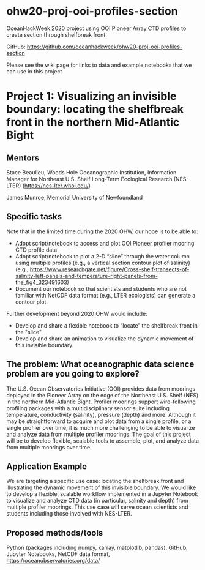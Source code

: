 # ohw20-proj-ooi-profiles-section
OceanHackWeek 2020 project using OOI Pioneer Array CTD profiles to create section through shelfbreak front

GitHub: https://github.com/oceanhackweek/ohw20-proj-ooi-profiles-section

Please see the wiki page for links to data and example notebooks that we can use in this project

# Project 1: Visualizing an invisible boundary: locating the shelfbreak front in the northern Mid-Atlantic Bight

## Mentors
Stace Beaulieu, Woods Hole Oceanographic Institution, Information Manager for Northeast U.S. Shelf Long-Term Ecological Research (NES-LTER) (https://nes-lter.whoi.edu/)

James Munroe, Memorial University of Newfoundland

## Specific tasks

Note that in the limited time during the 2020 OHW, our hope is to be able to:
- Adopt script/notebook to access and plot OOI Pioneer profiler mooring CTD profile data
- Adopt script/notebook to plot a 2-D “slice” through the water column using multiple profiles (e.g., a vertical section contour plot of salinity) (e.g., https://www.researchgate.net/figure/Cross-shelf-transects-of-salinity-left-panels-and-temperature-right-panels-from-the_fig4_323491603)
- Document our notebook so that scientists and students who are not familiar with NetCDF data format (e.g., LTER ecologists) can generate a contour plot.

Further development beyond 2020 OHW would include:
- Develop and share a flexible notebook to “locate” the shelfbreak front in the "slice"
- Develop and share an animation to visualize the dynamic movement of this invisible boundary.

## The problem: What oceanographic data science problem are you going to explore?
The U.S. Ocean Observatories Initiative (OOI) provides data from moorings deployed in the Pioneer Array on the edge of the Northeast U.S. Shelf (NES) in the northern Mid-Atlantic Bight. Profiler moorings support wire-following profiling packages with a multidisciplinary sensor suite including temperature, conductivity (salinity), pressure (depth) and more. Although it may be straightforward to acquire and plot data from a single profile, or a single profiler over time, it is much more challenging to be able to visualize and analyze data from multiple profiler moorings. The goal of this project will be to develop flexible, scalable tools to assemble, plot, and analyze data from multiple moorings over time.

## Application Example
We are targeting a specific use case: locating the shelfbreak front and illustrating the dynamic movement of this invisible boundary. We would like to develop a flexible, scalable workflow implemented in a Jupyter Notebook to visualize and analyze CTD data (in particular, salinity and depth) from multiple profiler moorings. This use case will serve ocean scientists and students including those involved with NES-LTER.

## Proposed methods/tools
Python (packages including numpy, xarray, matplotlib, pandas), GitHub, Jupyter Notebooks, NetCDF data format, https://oceanobservatories.org/data/
